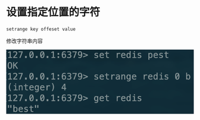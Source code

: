 # 设置指定位置的字符

```text
setrange key offeset value
```

修改字符串内容

![](../../.gitbook/assets/image%20%2838%29.png)

